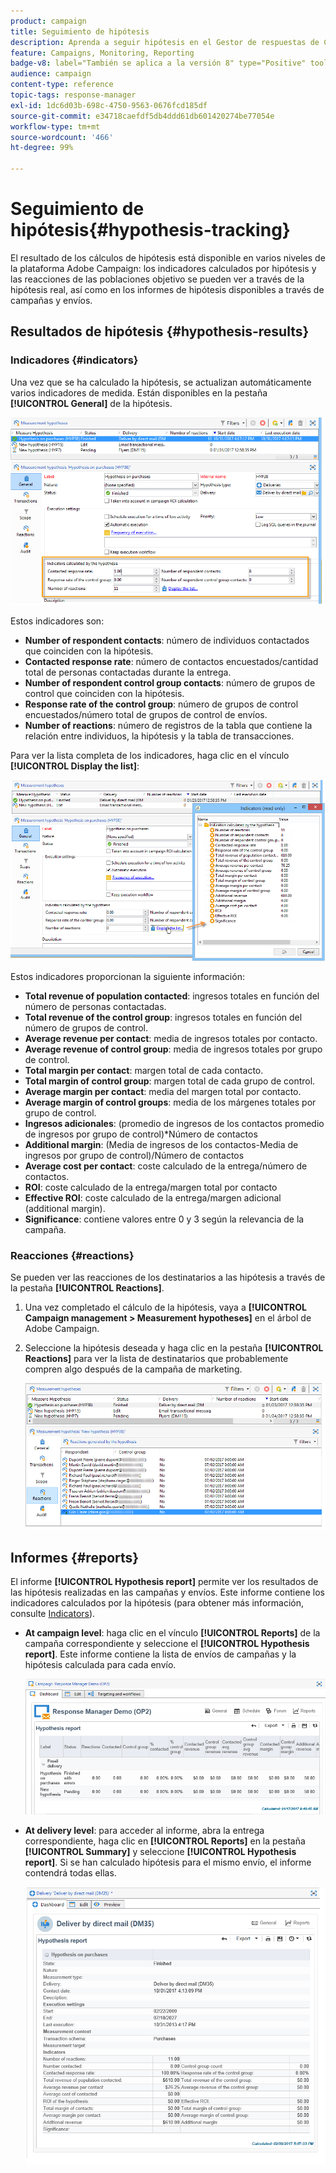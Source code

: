 ```yaml
---
product: campaign
title: Seguimiento de hipótesis
description: Aprenda a seguir hipótesis en el Gestor de respuestas de Campaign
feature: Campaigns, Monitoring, Reporting
badge-v8: label="También se aplica a la versión 8" type="Positive" tooltip="También se aplica a Campaign v8"
audience: campaign
content-type: reference
topic-tags: response-manager
exl-id: 1dc6d03b-698c-4750-9563-0676fcd185df
source-git-commit: e34718caefdf5db4ddd61db601420274be77054e
workflow-type: tm+mt
source-wordcount: '466'
ht-degree: 99%

---
```


# Seguimiento de hipótesis{#hypothesis-tracking}



El resultado de los cálculos de hipótesis está disponible en varios niveles de la plataforma Adobe Campaign: los indicadores calculados por hipótesis y las reacciones de las poblaciones objetivo se pueden ver a través de la hipótesis real, así como en los informes de hipótesis disponibles a través de campañas y envíos.

## Resultados de hipótesis {#hypothesis-results}

### Indicadores {#indicators}

Una vez que se ha calculado la hipótesis, se actualizan automáticamente varios indicadores de medida. Están disponibles en la pestaña **[!UICONTROL General]** de la hipótesis.

![](assets/response_hypothesis_delivery_example_010.png)

Estos indicadores son:

* **Number of respondent contacts**: número de individuos contactados que coinciden con la hipótesis.
* **Contacted response rate**: número de contactos encuestados/cantidad total de personas contactadas durante la entrega.
* **Number of respondent control group contacts**: número de grupos de control que coinciden con la hipótesis.
* **Response rate of the control group**: número de grupos de control encuestados/número total de grupos de control de envíos.
* **Number of reactions**: número de registros de la tabla que contiene la relación entre individuos, la hipótesis y la tabla de transacciones.

Para ver la lista completa de los indicadores, haga clic en el vínculo **[!UICONTROL Display the list]**:

![](assets/response_hypothesis_indicators_002.png)

Estos indicadores proporcionan la siguiente información:

* **Total revenue of population contacted**: ingresos totales en función del número de personas contactadas.
* **Total revenue of the control group**: ingresos totales en función del número de grupos de control.
* **Average revenue per contact**: media de ingresos totales por contacto.
* **Average revenue of control group**: media de ingresos totales por grupo de control.
* **Total margin per contact**: margen total de cada contacto.
* **Total margin of control group**: margen total de cada grupo de control.
* **Average margin per contact**: media del margen total por contacto.
* **Average margin of control groups**: media de los márgenes totales por grupo de control.
* **Ingresos adicionales**: (promedio de ingresos de los contactos promedio de ingresos por grupo de control)&#42;Número de contactos
* **Additional margin**: (Media de ingresos de los contactos-Media de ingresos por grupo de control)/Número de contactos
* **Average cost per contact**: coste calculado de la entrega/número de contactos.
* **ROI**: coste calculado de la entrega/margen total por contacto
* **Effective ROI**: coste calculado de la entrega/margen adicional (additional margin).
* **Significance**: contiene valores entre 0 y 3 según la relevancia de la campaña.

### Reacciones {#reactions}

Se pueden ver las reacciones de los destinatarios a las hipótesis a través de la pestaña **[!UICONTROL Reactions]**.

1. Una vez completado el cálculo de la hipótesis, vaya a **[!UICONTROL Campaign management > Measurement hypotheses]** en el árbol de Adobe Campaign.
1. Seleccione la hipótesis deseada y haga clic en la pestaña **[!UICONTROL Reactions]** para ver la lista de destinatarios que probablemente compren algo después de la campaña de marketing.

   ![](assets/response_hypothesis_reactions_001.png)

## Informes {#reports}

El informe **[!UICONTROL Hypothesis report]** permite ver los resultados de las hipótesis realizadas en las campañas y envíos. Este informe contiene los indicadores calculados por la hipótesis (para obtener más información, consulte [Indicators](#indicators)).

* **At campaign level**: haga clic en el vínculo **[!UICONTROL Reports]** de la campaña correspondiente y seleccione el **[!UICONTROL Hypothesis report]**. Este informe contiene la lista de envíos de campañas y la hipótesis calculada para cada envío.

  ![](assets/response_hypothesis_campaign_report_001.png)

* **At delivery level**: para acceder al informe, abra la entrega correspondiente, haga clic en **[!UICONTROL Reports]** en la pestaña **[!UICONTROL Summary]** y seleccione **[!UICONTROL Hypothesis report]**. Si se han calculado hipótesis para el mismo envío, el informe contendrá todas ellas.

  ![](assets/response_hypothesis_delivery_report_001.png)

